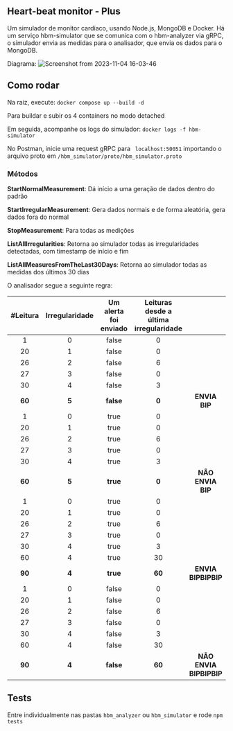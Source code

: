 ## Heart-beat monitor - Plus

Um simulador de monitor cardíaco, usando Node.js, MongoDB e Docker.
Há um serviço hbm-simulator que se comunica com o hbm-analyzer via gRPC, o simulador envia as medidas para o analisador, que envia os dados para o MongoDB.

Diagrama:
![Screenshot from 2023-11-04 16-03-46](https://github.com/henrezende/hbmplus/assets/39440402/bf77844e-c69a-4e1f-a1f0-58222b979685)


## Como rodar

Na raiz, execute:
`docker compose up --build -d`

Para buildar e subir os 4 containers no modo detached


Em seguida, acompanhe os logs do simulador:
`docker logs -f hbm-simulator`

No Postman, inicie uma request gRPC para ` localhost:50051` importando o arquivo proto em `/hbm_simulator/proto/hbm_simulator.proto `

### Métodos

**StartNormalMeasurement**: Dá início a uma geração de dados dentro do padrão

**StartIrregularMeasurement**: Gera dados normais e de forma aleatória, gera dados fora do normal

**StopMeasurement**: Para todas as medições

**ListAllIrregularities**: Retorna ao simulador todas as irregularidades detectadas, com timestamp de início e fim

**ListAllMeasuresFromTheLast30Days**: Retorna ao simulador todas as medidas dos últimos 30 dias

O analisador segue a seguinte regra:

|      #Leitura       |   Irregularidade   | Um alerta foi enviado  | Leituras desde a última irregularidade |                                      |
| :-----------------: | :----------------: | :--------------------: | :------------------------------------: | :----------------------------------: |
|          1          |         0          |         false          |                   0                    |                                      |
|         20          |         1          |         false          |                   0                    |                                      |
|         26          |         2          |         false          |                   6                    |                                      |
|         27          |         3          |         false          |                   0                    |                                      |
|         30          |         4          |         false          |                   3                    |                                      |
| <strong>60</strong> | <strong>5</strong> | <strong>false</strong> |           <strong>0</strong>           |      <strong>ENVIA BIP</strong>      |
|          1          |         0          |          true          |                   0                    |                                      |
|         20          |         1          |          true          |                   0                    |                                      |
|         26          |         2          |          true          |                   6                    |                                      |
|         27          |         3          |          true          |                   0                    |                                      |
|         30          |         4          |          true          |                   3                    |                                      |
| <strong>60</strong> | <strong>5</strong> | <strong>true</strong>  |           <strong>0</strong>           |    <strong>NÃO ENVIA BIP</strong>    |
|          1          |         0          |          true          |                   0                    |                                      |
|         20          |         1          |          true          |                   0                    |                                      |
|         26          |         2          |          true          |                   6                    |                                      |
|         27          |         3          |          true          |                   0                    |                                      |
|         30          |         4          |          true          |                   3                    |                                      |
|         60          |         4          |          true          |                   30                   |                                      |
| <strong>90</strong> | <strong>4</strong> | <strong>true</strong>  |          <strong>60</strong>           |   <strong>ENVIA BIPBIPBIP</strong>   |
|          1          |         0          |         false          |                   0                    |                                      |
|         20          |         1          |         false          |                   0                    |                                      |
|         26          |         2          |         false          |                   6                    |                                      |
|         27          |         3          |         false          |                   0                    |                                      |
|         30          |         4          |         false          |                   3                    |                                      |
|         60          |         4          |         false          |                   30                   |                                      |
| <strong>90</strong> | <strong>4</strong> | <strong>false</strong> |          <strong>60</strong>           | <strong>NÃO ENVIA BIPBIPBIP</strong> |

## Tests
Entre individualmente nas pastas `hbm_analyzer` ou `hbm_simulator` e rode `npm tests`
